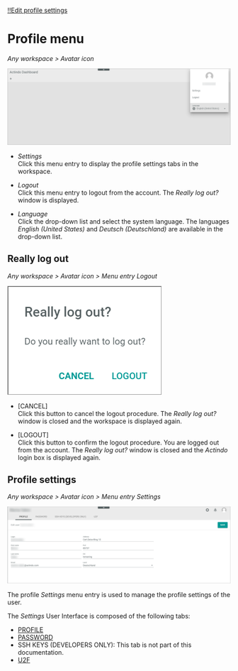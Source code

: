 [!!Edit profile settings](../UsingCore1/02_EditProfileSettings.md)

# Profile menu

*Any workspace > Avatar icon*

![Profile menu](../../Assets/Screenshots/Core1Platform/UsingCore1/ProfileMenu.png "[Profile menu]")

- *Settings*   
    Click this menu entry to display the profile settings tabs in the workspace.    

- *Logout*   
    Click this menu entry to logout from the account. The *Really log out?* window is displayed.

- *Language*   
    Click the drop-down list and select the system language. The languages *English (United States)* and *Deutsch (Deutschland)* are available in the drop-down list.



## Really log out

*Any workspace > Avatar icon > Menu entry Logout*

![Really log out](../../Assets/Screenshots/Core1Platform/UsingCore1/ReallyLogOut.png "[Really log out]")

- [CANCEL]   
    Click this button to cancel the logout procedure. The *Really log out?* window is closed and the workspace is displayed again.

- [LOGOUT]   
    Click this button to confirm the logout procedure. You are logged out from the account. The *Really log out?* window is closed and the *Actindo* login box is displayed again.



## Profile settings

*Any workspace > Avatar icon > Menu entry Settings*

![Profile settings](../../Assets/Screenshots/Core1Platform/ProfileSettings/Profile/Profile.png "[Profile settings]")

The profile *Settings* menu entry is used to manage the profile settings of the user.

The *Settings* User Interface is composed of the following tabs:
- [PROFILE](./01a_Profile.md)
- [PASSWORD](./01b_Password.md)
- SSH KEYS (DEVELOPERS ONLY): This tab is not part of this documentation.
- [U2F](./01d_U2F.md)
